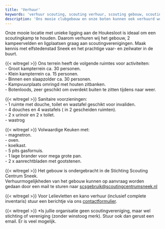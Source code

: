 ```yaml
---
title: 'Verhuur'
keywords: 'verhuur scouting, scouting verhuur, scouting gebouw, scouting clubhuis, verhuur scoutinggebouw, scoutinghuis huren, verhuur clubhuis, verhuur scoutslokalen, verhuur tibrag, verhuur scouting centrum sneek, scouting centrum sneek, scouting kamp locatie'
description: 'Ons mooie clubgebouw en onze boten kunnen ook verhuurd worden! Zie hier meer informatie.'
---
```


Onze mooie locatie met unieke ligging aan de Houkesloot is ideaal om een scoutingkamp te houden. Daarom verhuren wij het gebouw, 2 kampeervelden en ligplaatsen graag aan scoutingverenigingen.
Maak kennis met elfstedenstad Sneek en het prachtige vaar- en zeilwater in de buurt.  

{{< witregel >}}
Ons terrein heeft de volgende ruimtes voor activiteiten:  
\- Groot kampterrein ca. 30 personen.  
\- Klein kampterrein ca. 15 personen.  
\- Binnen een slaapzolder ca. 30 personen.  
\- Kampvuurplaats omringd met houten zitbanken.  
\- Botenloods, zeer geschikt om overdekt buiten te zitten tijdens naar weer.  

{{< witregel >}}
Sanitaire voorzieningen:  
\- 1 ruimte met douche, toilet en wastafel geschikt voor invaliden.  
\- 4 douches en 4 wastafels ( in 2 gescheiden ruimten).  
\- 2 x urinoir en 2 x toilet.  
\- wastrog  

{{< witregel >}}
Volwaardige Keuken met:  
\- magnetron.  
\- oven.  
\- koelkast.  
\- 5 pits gasfornuis.  
\- 1 lage brander voor mega grote pan.  
\- 2 x aanrechtbladen met gootstenen.  

{{< witregel >}}
Het gebouw is ondergebracht in de Stichting Scouting Centrum Sneek.  
Verhuurmogelijkheden van het gebouw kunnen op aanvraag worden gedaan door een mail te sturen naar scsgebruik@scoutingcentrumsneek.nl  

{{< witregel >}}
Voor Lelievletten en kano verhuur (inclusief complete inventaris) stuur een berichtje via ons [contactformulier](/contact/).  

{{< witregel >}}
*Is jullie organisatie geen scoutingvereniging, maar wel stichting of vereniging (zonder winstoog merk). Stuur ook dan gerust een email. Er is veel mogelijk.
